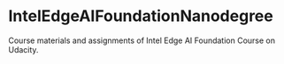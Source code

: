 # IntelEdgeAIFoundationNanodegree
Course materials and assignments of Intel Edge AI Foundation Course on Udacity.
